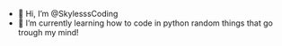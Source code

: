 - 👋 Hi, I’m @SkylesssCoding
- 🌱 I’m currently learning how to code in python random things that go trough my mind!

